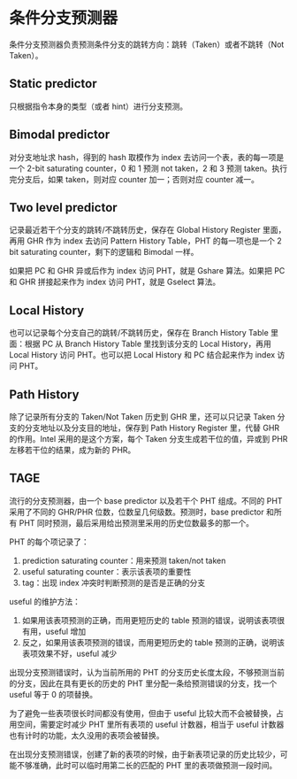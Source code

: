 # 条件分支预测器

条件分支预测器负责预测条件分支的跳转方向：跳转（Taken）或者不跳转（Not Taken）。

## Static predictor

只根据指令本身的类型（或者 hint）进行分支预测。

## Bimodal predictor

对分支地址求 hash，得到的 hash 取模作为 index 去访问一个表，表的每一项是一个 2-bit saturating counter，0 和 1 预测 not taken，2 和 3 预测 taken。执行完分支后，如果 taken，则对应 counter 加一；否则对应 counter 减一。

## Two level predictor

记录最近若干个分支的跳转/不跳转历史，保存在 Global History Register 里面，再用 GHR 作为 index 去访问 Pattern History Table，PHT 的每一项也是一个 2 bit saturating counter，剩下的逻辑和 Bimodal 一样。

如果把 PC 和 GHR 异或后作为 index 访问 PHT，就是 Gshare 算法。如果把 PC 和 GHR 拼接起来作为 index 访问 PHT，就是 Gselect 算法。

## Local History

也可以记录每个分支自己的跳转/不跳转历史，保存在 Branch History Table 里面：根据 PC 从 Branch History Table 里找到该分支的 Local History，再用 Local History 访问 PHT。也可以把 Local History 和 PC 结合起来作为 index 访问 PHT。

## Path History

除了记录所有分支的 Taken/Not Taken 历史到 GHR 里，还可以只记录 Taken 分支的分支地址以及分支目的地址，保存到 Path History Register 里，代替 GHR 的作用。Intel 采用的是这个方案，每个 Taken 分支生成若干位的值，异或到 PHR 左移若干位的结果，成为新的 PHR。

## TAGE

流行的分支预测器，由一个 base predictor 以及若干个 PHT 组成。不同的 PHT 采用了不同的 GHR/PHR 位数，位数呈几何级数。预测时，base predictor 和所有 PHT 同时预测，最后采用给出预测里采用的历史位数最多的那一个。

PHT 的每个项记录了：

1. prediction saturating counter：用来预测 taken/not taken
2. useful saturating counter：表示该表项的重要性
3. tag：出现 index 冲突时判断预测的是否是正确的分支

useful 的维护方法：

1. 如果用该表项预测的正确，而用更短历史的 table 预测的错误，说明该表项很有用，useful 增加
2. 反之，如果用该表项预测的错误，而用更短历史的 table 预测的正确，说明该表项效果不好，useful 减少

出现分支预测错误时，认为当前所用的 PHT 的分支历史长度太段，不够预测当前的分支，因此在具有更长的历史的 PHT 里分配一条给预测错误的分支，找一个 useful 等于 0 的项替换。

为了避免一些表项很长时间都没有使用，但由于 useful 比较大而不会被替换，占用空间，需要定时减少 PHT 里所有表项的 useful 计数器，相当于 useful 计数器也有计时的功能，太久没用的表项会被替换。

在出现分支预测错误，创建了新的表项的时候，由于新表项记录的历史比较少，可能不够准确，此时可以临时用第二长的匹配的 PHT 里的表项做预测一段时间。
